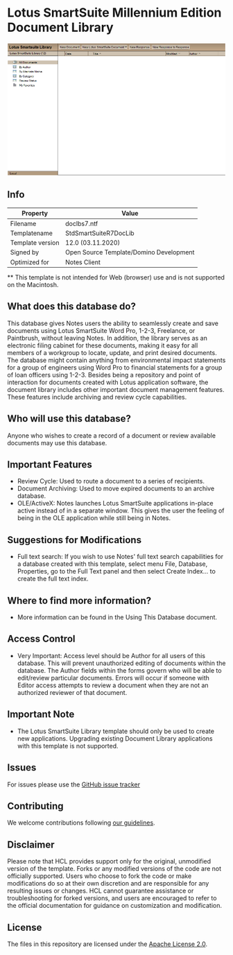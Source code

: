 # Lotus SmartSuite Millennium Edition Document Library

![Screenshot Lotus SmartSuite Millennium Edition Document Library](docs/assets/images/png/screenshot.png)
## Info
Property | Value   
---|---
Filename | doclbs7.ntf
Templatename | StdSmartSuiteR7DocLib
Template version | 12.0 (03.11.2020)
Signed by | Open Source Template/Domino Development
Optimized for | Notes Client

** This template is not intended for Web (browser) use and is not supported on the Macintosh.

## What does this database do?
This database gives Notes users the ability to seamlessly create and save documents using Lotus SmartSuite Word Pro, 1-2-3, Freelance, or Paintbrush, without leaving Notes.  In addition, the library serves as an electronic filing cabinet for these documents, making it easy for all members of a workgroup to locate, update, and print desired documents.  The database might contain anything from environmental impact statements for a group of engineers using Word Pro to financial statements for a group of loan officers using 1-2-3.
Besides being a repository and point of interaction for documents created with Lotus application software, the document library includes other important document management features.  These features include archiving and review cycle capabilities.

## Who will use this database?
Anyone who wishes to create a record of a document or review available documents may use this database.

## Important Features
- Review Cycle: Used to route a document to a series of recipients.
- Document Archiving: Used to move expired documents to an archive database.
- OLE/ActiveX: Notes launches Lotus SmartSuite applications in-place active instead of in a separate window.  This gives the user the feeling of being in the OLE application while still being in Notes.

## Suggestions for Modifications
- Full text search: If you wish to use Notes' full text search capabilities for a database created with this template, select menu File, Database, Properties, go to the Full Text panel and then select Create Index... to create the full text index.

## Where to find more information?
-  More information can be found in the Using This Database document.

## Access Control
-  Very Important:  Access level should be Author for all users of this database.  This will prevent unauthorized editing of documents within the database.  The Author fields within the forms govern who will be able to edit/review particular documents.   Errors will occur if someone with Editor access attempts to review a document when they are not an authorized reviewer of that document.

## Important Note
- The Lotus SmartSuite Library template should only be used to create new applications. Upgrading existing Document Library applications with this template is not supported.

## Issues
For issues please use the [GitHub issue tracker](issues)

## Contributing
We welcome contributions following [our guidelines](CONTRIBUTING.md).

## Disclaimer
Please note that HCL provides support only for the original, unmodified version of the template. Forks or any modified versions of the code are not officially supported. Users who choose to fork the code or make modifications do so at their own discretion and are responsible for any resulting issues or changes. HCL cannot guarantee assistance or troubleshooting for forked versions, and users are encouraged to refer to the official documentation for guidance on customization and modification.

## License
The files in this repository are licensed under the [Apache License 2.0](https://www.apache.org/licenses/LICENSE-2.0.html). 
